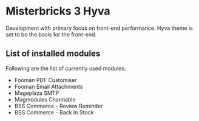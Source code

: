 # Misterbricks 3 Hyva
Development with primary focus on front-end performance. Hyva theme is set to be the basis for the front-end.

## List of installed modules
Following are the list of currently used modules:

- Fooman PDF Customiser
- Fooman Email Attachments
- Mageplaza SMTP
- Magmodules Channable
- BSS Commerce - Review Reminder
- BSS Commerce - Back In Stock
